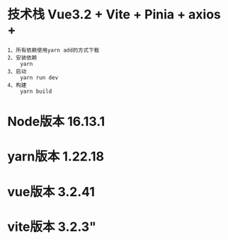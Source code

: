 # 技术栈 Vue3.2 + Vite + Pinia + axios + 
    
    1、所有依赖使用yarn add的方式下载
    2、安装依赖
        yarn
    3、启动
        yarn run dev
    4、构建
        yarn build
        
# Node版本      16.13.1
# yarn版本      1.22.18
# vue版本       3.2.41
# vite版本      3.2.3"
